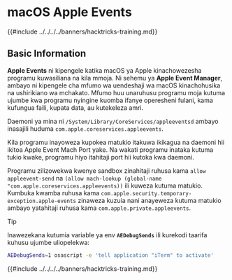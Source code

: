 # macOS Apple Events

{{#include ../../../../banners/hacktricks-training.md}}

## Basic Information

**Apple Events** ni kipengele katika macOS ya Apple kinachowezesha programu kuwasiliana na kila mmoja. Ni sehemu ya **Apple Event Manager**, ambayo ni kipengele cha mfumo wa uendeshaji wa macOS kinachohusika na ushirikiano wa mchakato. Mfumo huu unaruhusu programu moja kutuma ujumbe kwa programu nyingine kuomba ifanye operesheni fulani, kama kufungua faili, kupata data, au kutekeleza amri.

Daemoni ya mina ni `/System/Library/CoreServices/appleeventsd` ambayo inasajili huduma `com.apple.coreservices.appleevents`.

Kila programu inayoweza kupokea matukio itakuwa ikikagua na daemoni hii ikitoa Apple Event Mach Port yake. Na wakati programu inataka kutuma tukio kwake, programu hiyo itahitaji port hii kutoka kwa daemoni.

Programu zilizowekwa kwenye sandbox zinahitaji ruhusa kama `allow appleevent-send` na `(allow mach-lookup (global-name "com.apple.coreservices.appleevents))` ili kuweza kutuma matukio. Kumbuka kwamba ruhusa kama `com.apple.security.temporary-exception.apple-events` zinaweza kuzuia nani anayeweza kutuma matukio ambayo yatahitaji ruhusa kama `com.apple.private.appleevents`.

> [!TIP]
> Inawezekana kutumia variable ya env **`AEDebugSends`** ili kurekodi taarifa kuhusu ujumbe uliopelekwa:
>
> ```bash
> AEDebugSends=1 osascript -e 'tell application "iTerm" to activate'
> ```

{{#include ../../../../banners/hacktricks-training.md}}
